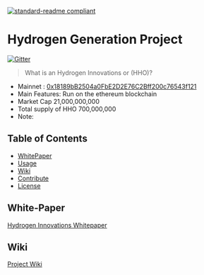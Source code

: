 
[![standard-readme compliant](https://img.shields.io/badge/readme%20style-standard-brightgreen.svg?style=flat-square)](https://github.com/RichardLitt/standard-readme)

# Hydrogen Generation Project
[![Gitter](https://badges.gitter.im/intergalacticcredits/community.svg)](https://gitter.im/intergalacticcredits/community?utm_source=badge&utm_medium=badge&utm_campaign=pr-badge)


> What is an Hydrogen  Innovations or (HHO)?  
- Mainnet : [0x18189bB2504a0FbE2D2E76C2Bff200c76543f121](https://etherscan.io/address/0x76ace4e080c49f04a6c12756c036d3627f6b1e69)
- Main Features: Run on the ethereum blockchain
- Market Cap 21,000,000,000
- Total supply of HHO 700,000,000  
- Note:

## Table of Contents
- [WhitePaper](#White-Paper)
- [Usage](#usage)
- [Wiki](#Wiki)
- [Contribute](#contribute)
- [License](#License)

## White-Paper
[Hydrogen Innovations Whitepaper](https://github.com/Hydrogen-Blockchain-Innovations/HydrogenToken/tree/master/documents)

## Wiki
[Project Wiki](https://github.com/Hydrogen-Blockchain-Innovations/HydrogenToken/tree/master/documents)

 
